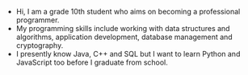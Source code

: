 - Hi, I am a grade 10th student who aims on becoming a professional programmer.
- My programming skills include working with data structures and algorithms, application development, database management and cryptography.
- I presently know Java, C++ and SQL but I want to learn Python and JavaScript too before I graduate from school.
